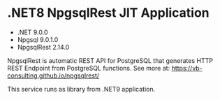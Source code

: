 # .NET8 NpgsqlRest JIT Application

- .NET          9.0.0
- Npgsql        9.0.1.0
- NpgsqlRest    2.14.0

NpgsqlRest is automatic REST API for PostgreSQL that generates HTTP REST Endpoint from PostgreSQL functions. See more at: https://vb-consulting.github.io/npgsqlrest/

This service runs as library from .NET9 application.
